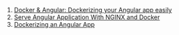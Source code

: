 1. [Docker & Angular: Dockerizing your Angular app easily](https://blog.codecentric.de/en/2019/03/docker-angular-dockerize-app-easily/)
2. [Serve Angular Application With NGINX and Docker](https://medium.com/bb-tutorials-and-thoughts/how-to-serve-angular-application-with-nginx-and-docker-3af45be5b854)
3. [Dockerizing an Angular App](https://mherman.org/blog/dockerizing-an-angular-app/)
